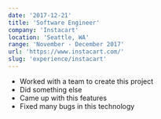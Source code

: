 ```yaml
---
date: '2017-12-21'
title: 'Software Engineer'
company: 'Instacart'
location: 'Seattle, WA'
range: 'November - December 2017'
url: 'https://www.instacart.com/'
slug: 'experience/instacart'
---
```


- Worked with a team to create this project
- Did something else
- Came up with this features
- Fixed many bugs in this technology
